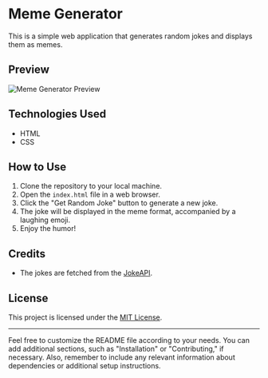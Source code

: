 # Meme Generator

This is a simple web application that generates random jokes and displays them as memes.

## Preview

![Meme Generator Preview](https://ibb.co/YjG0Kc6)

## Technologies Used

- HTML
- CSS

## How to Use

1. Clone the repository to your local machine.
2. Open the `index.html` file in a web browser.
3. Click the "Get Random Joke" button to generate a new joke.
4. The joke will be displayed in the meme format, accompanied by a laughing emoji.
5. Enjoy the humor!

## Credits

- The jokes are fetched from the [JokeAPI](https://jokeapi.dev/).

## License

This project is licensed under the [MIT License](LICENSE).

---

Feel free to customize the README file according to your needs. You can add additional sections, such as "Installation" or "Contributing," if necessary. Also, remember to include any relevant information about dependencies or additional setup instructions.

